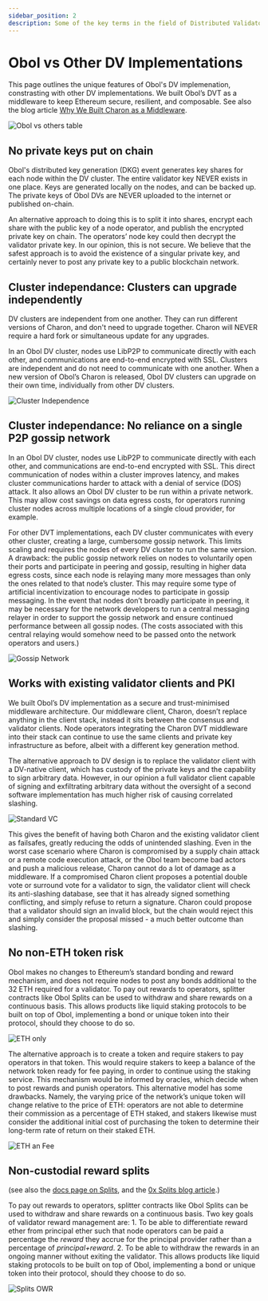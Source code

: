 ```yaml
---
sidebar_position: 2
description: Some of the key terms in the field of Distributed Validator Technology
---
```


# Obol vs Other DV Implementations

This page outlines the unique features of Obol's DV implemenation, constrasting with other DV implementations. We built Obol’s DVT as a middleware to keep Ethereum secure, resilient, and composable. See also the blog article [Why We Built Charon as a Middleware](https://blog.obol.org/why-we-built-charon-as-a-middleware/).

![Obol vs others table](/img/ObolvsOthers.png)

## No private keys put on chain

Obol's distributed key generation (DKG) event generates key shares for each node within the DV cluster. The entire validator key NEVER exists in one place. Keys are generated locally on the nodes, and can be backed up. The private keys of Obol DVs are NEVER uploaded to the internet or published on-chain.

An alternative approach to doing this is to split it into shares, encrypt each share with the public key of a node operator, and publish the encrypted private key on chain. The operators’ node key could then decrypt the validator private key. In our opinion, this is not secure. We believe that the safest approach is to avoid the existence of a singular private key, and certainly never to post any private key to a public blockchain network.

## Cluster independance: Clusters can upgrade independently

DV clusters are independent from one another. They can run different versions of Charon, and don't need to upgrade together. Charon will NEVER require a hard fork or simultaneous update for any upgrades.  

In an Obol DV cluster, nodes use LibP2P to communicate directly with each other, and communications are end-to-end encrypted with SSL. Clusters are independent and do not need to communicate with one another. When a new version of Obol’s Charon is released, Obol DV clusters can upgrade on their own time, individually from other DV clusters. 

![Cluster Independence](/img/ClusterIndependence.png)

## Cluster independance: No reliance on a single P2P gossip network

In an Obol DV cluster, nodes use LibP2P to communicate directly with each other, and communications are end-to-end encrypted with SSL. This direct communication of nodes within a cluster improves latency, and makes cluster communications harder to attack with a denial of service (DOS) attack. It also allows an Obol DV cluster to be run within a private network. This may allow cost savings on data egress costs, for operators running cluster nodes across multiple locations of a single cloud provider, for example.

For other DVT implementations, each DV cluster communicates with every other cluster, creating a large, cumbersome gossip network. This limits scaling and requires the nodes of every DV cluster to run the same version. A drawback: the public gossip network relies on nodes to voluntarily open their ports and participate in peering and gossip, resulting in higher data egress costs, since each node is relaying many more messages than only the ones related to that node’s cluster. This may require some type of artificial incentivization to encourage nodes to participate in gossip messaging. In the event that nodes don’t broadly participate in peering, it may be necessary for the network developers to run a central messaging relayer in order to support the gossip network and ensure continued performance between all gossip nodes. (The costs associated with this central relaying would somehow need to be passed onto the network operators and users.)

![Gossip Network](/img/GossipNetwork.png)

## Works with existing validator clients and PKI

We built Obol’s DV implementation as a secure and trust-minimised middleware architecture. Our middleware client, Charon, doesn’t replace anything in the client stack, instead it sits between the consensus and validator clients. Node operators integrating the Charon DVT middleware into their stack can continue to use the same clients and private key infrastructure as before, albeit with a different key generation method. 

The alternative approach to DV design is to replace the validator client with a DV-native client, which has custody of the private keys and the capability to sign arbitrary data. However, in our opinion a full validator client capable of signing and exfiltrating arbitrary data without the oversight of a second software implementation has much higher risk of causing correlated slashing. 

![Standard VC](/img/StandardVC.png)

This gives the benefit of having both Charon and the existing validator client as failsafes, greatly reducing the odds of unintended slashing. Even in the worst case scenario where Charon is compromised by a supply chain attack or a remote code execution attack, or the Obol team become bad actors and push a malicious release, Charon cannot do a lot of damage as a middleware. If a compromised Charon client proposes a potential double vote or surround vote for a validator to sign, the validator client will check its anti-slashing database, see that it has already signed something conflicting, and simply refuse to return a signature. Charon could propose that a validator should sign an invalid block, but the chain would reject this and simply consider the proposal missed  - a much better outcome than slashing.

## No non-ETH token risk

Obol makes no changes to Ethereum’s standard bonding and reward mechanism, and does not require nodes to post any bonds additional to the 32 ETH required for a validator. To pay out rewards to operators, splitter contracts like Obol Splits can be used to withdraw and share rewards on a continuous basis. This allows products like liquid staking protocols to be built on top of Obol, implementing a bond or unique token into their protocol, should they choose to do so.

![ETH only](/img/ETHonly.png)

The alternative approach is to create a token and require stakers to pay operators in that token. This would require stakers to keep a balance of the network token ready for fee paying, in order to continue using the staking service. This mechanism would be informed by oracles, which decide when to post rewards and punish operators. This alternative model has some drawbacks. Namely, the varying price of the network’s unique token will change relative to the price of ETH: operators are not able to determine their commission as a percentage of ETH staked, and stakers likewise must consider the additional initial cost of purchasing the token to determine their long-term rate of return on their staked ETH.

![ETH an Fee](/img/ETHandFee.png)


## Non-custodial reward splits

(see also the [docs page on Splits](../../learn/intro/obol-splits.mdx), and the [0x Splits blog article](https://splits.org/blog/obol-ethereum-resilience/).)

To pay out rewards to operators, splitter contracts like Obol Splits can be used to withdraw and share rewards on a continuous basis. Two key goals of validator reward management are:
    1. To be able to differentiate reward ether from principal ether such that node operators can be paid a percentage the *reward* they accrue for the principal provider rather than a percentage of *principal+reward*.
    2. To be able to withdraw the rewards in an ongoing manner without exiting the validator.
This allows products like liquid staking protocols to be built on top of Obol, implementing a bond or unique token into their protocol, should they choose to do so.

![Splits OWR](/img/ObolSplits.png)
